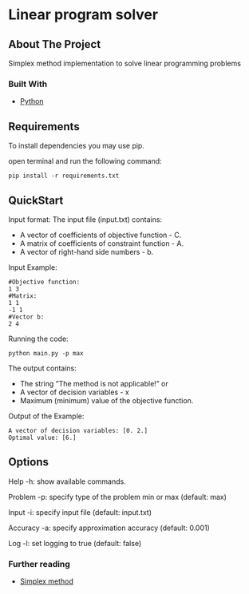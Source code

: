 # Linear program solver

<!-- ABOUT THE PROJECT -->
## About The Project
Simplex method implementation to solve linear programming problems

### Built With

* [Python](https://www.python.org/)

<!-- GETTING STARTED -->
## Requirements
To install dependencies you may use pip.

open terminal and run the following command:

    pip install -r requirements.txt

<!-- USAGE EXAMPLES -->
## QuickStart
Input format:
The input file (input.txt) contains:
* A vector of coefficients of objective function - C.
* A matrix of coefficients of constraint function - A.
* A vector of right-hand side numbers - b.

Input Example:

    #Objective function:
    1 3
    #Matrix:
    1 1
    -1 1
    #Vector b:
    2 4

Running the code:

    python main.py -p max

The output contains:

* The string ”The method is not applicable!”
or
* A vector of decision variables - x
* Maximum (minimum) value of the objective function.

Output of the Example:
    
    A vector of decision variables: [0. 2.]
    Optimal value: [6.]

## Options

Help -h: show available commands. 

Problem -p: specify type of the problem min or max (default: max)

Input -i: specify input file (default: input.txt)

Accuracy -a: specify approximation accuracy (default: 0.001)

Log -l: set logging to true (default: false)

### Further reading
* [Simplex method](https://en.wikipedia.org/wiki/Simplex_algorithm)